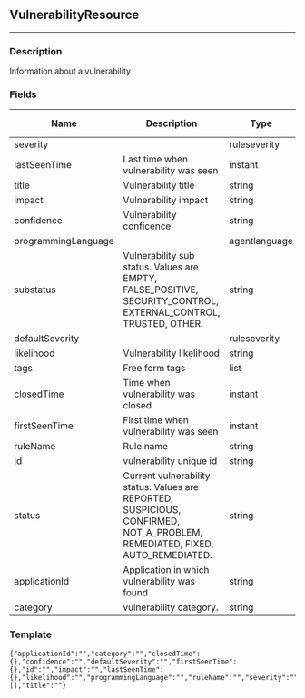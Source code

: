 ## VulnerabilityResource
---
### Description
Information about a vulnerability
### Fields
| Name | Description | Type | Allowed Values | Required |
| ---- | ----------- | ---- | -------------- | -------- |
| severity |  | ruleseverity |  | false |
| lastSeenTime | Last time when vulnerability was seen | instant |  | false |
| title | Vulnerability title | string |  | false |
| impact | Vulnerability impact | string |  | false |
| confidence | Vulnerability conficence | string |  | false |
| programmingLanguage |  | agentlanguage |  | false |
| substatus | Vulnerability sub status. Values are EMPTY, FALSE_POSITIVE, SECURITY_CONTROL, EXTERNAL_CONTROL, TRUSTED, OTHER. | string |  | false |
| defaultSeverity |  | ruleseverity |  | false |
| likelihood | Vulnerability likelihood | string |  | false |
| tags | Free form tags | list |  | false |
| closedTime | Time when vulnerability was closed | instant |  | false |
| firstSeenTime | First time when vulnerability was seen | instant |  | false |
| ruleName | Rule name | string |  | false |
| id | vulnerability unique id | string |  | false |
| status | Current vulnerability status. Values are REPORTED, SUSPICIOUS, CONFIRMED, NOT_A_PROBLEM, REMEDIATED, FIXED, AUTO_REMEDIATED. | string |  | false |
| applicationId | Application in which vulnerability was found | string |  | false |
| category | vulnerability category. | string |  | false |
### Template
```
{"applicationId":"","category":"","closedTime":{},"confidence":"","defaultSeverity":"","firstSeenTime":{},"id":"","impact":"","lastSeenTime":{},"likelihood":"","programmingLanguage":"","ruleName":"","severity":"","status":"","substatus":"","tags":[],"title":""}
```
